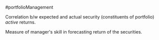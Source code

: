 #portfolioManagement 

Correlation b/w expected and actual security (constituents of portfolio) *active* returns. 

Measure of manager's skill in forecasting return of the securities. 